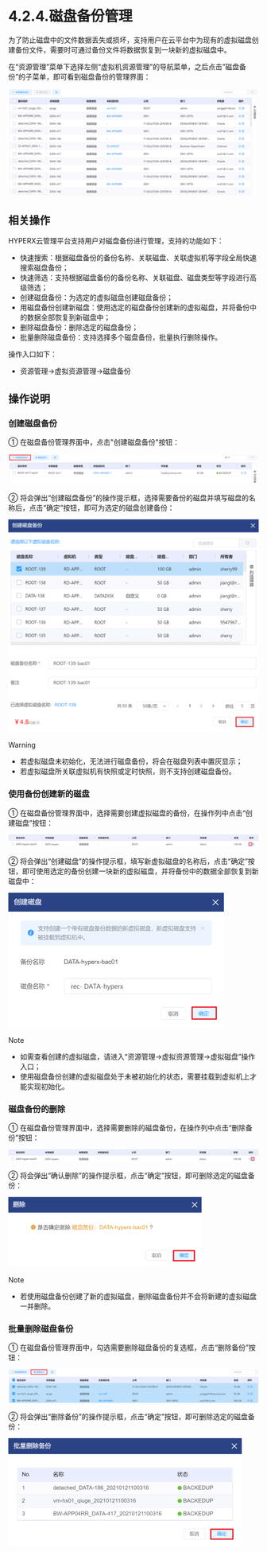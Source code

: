# 4.2.4.磁盘备份管理

为了防止磁盘中的文件数据丢失或损坏，支持用户在云平台中为现有的虚拟磁盘创建备份文件，需要时可通过备份文件将数据恢复到一块新的虚拟磁盘中。

在“资源管理”菜单下选择左侧“虚拟机资源管理”的导航菜单，之后点击”磁盘备份”的子菜单，即可看到磁盘备份的管理界面：

![image-20210126150317307](backup_management.assets/image-20210126150317307.png)

## 相关操作

HYPERX云管理平台支持用户对磁盘备份进行管理，支持的功能如下：

- 快速搜索：根据磁盘备份的备份名称、关联磁盘、关联虚拟机等字段全局快速搜索磁盘备份；
- 快速筛选：支持根据磁盘备份的备份名称、关联磁盘、磁盘类型等字段进行高级筛选；
- 创建磁盘备份：为选定的虚拟磁盘创建磁盘备份；
- 用磁盘备份创建新磁盘：使用选定的磁盘备份创建新的虚拟磁盘，并将备份中的数据全部恢复到新磁盘中；
- 删除磁盘备份：删除选定的磁盘备份；
- 批量删除磁盘备份：支持选择多个磁盘备份，批量执行删除操作。


操作入口如下：

- 资源管理→虚拟资源管理→磁盘备份

## 操作说明

### 创建磁盘备份

① 在磁盘备份管理界面中，点击"创建磁盘备份"按钮：


![image-20201221185905002](backup_management.assets/image-20201221185905002.png)

② 将会弹出“创建磁盘备份”的操作提示框，选择需要备份的磁盘并填写磁盘的名称后，点击“确定”按钮，即可为选定的磁盘创建备份：

<img src="backup_management.assets/image-20210513114624366.png" alt="image-20210513114624366" style="zoom:50%;" />

> [!WARNING]
>
> - 若虚拟磁盘未初始化，无法进行磁盘备份，将会在磁盘列表中置灰显示；
> - 若虚拟磁盘所关联虚拟机有快照或定时快照，则不支持创建磁盘备份。

### 使用备份创建新的磁盘

① 在磁盘备份管理界面中，选择需要创建虚拟磁盘的备份，在操作列中点击“创建磁盘”按钮：

![image-20210121101429248](backup_management.assets/image-20210121101429248.png)

② 将会弹出“创建磁盘”的操作提示框，填写新虚拟磁盘的名称后，点击“确定”按钮，即可使用选定的备份创建一块新的虚拟磁盘，并将备份中的数据全部恢复到新磁盘中：

<img src="backup_management.assets/image-20210326131131463.png" alt="image-20210326131131463" style="zoom:50%;" />

> [!NOTE]
>
> - 如需查看创建的虚拟磁盘，请进入“资源管理→虚拟资源管理→虚拟磁盘”操作入口；
> - 使用磁盘备份创建的虚拟磁盘处于未被初始化的状态，需要挂载到虚拟机上才能实现初始化。

### 磁盘备份的删除

① 在磁盘备份管理界面中，选择需要删除的磁盘备份，在操作列中点击“删除备份”按钮：

![image-20210121101858956](backup_management.assets/image-20210121101858956.png)

② 将会弹出“确认删除”的操作提示框，点击“确定”按钮，即可删除选定的磁盘备份：

<img src="backup_management.assets/image-20210121101805462.png" alt="image-20210121101805462" style="zoom:50%;" />

> [!NOTE]
>
> - 若使用磁盘备份创建了新的虚拟磁盘，删除磁盘备份并不会将新建的虚拟磁盘一并删除。

### 批量删除磁盘备份

① 在磁盘备份管理界面中，勾选需要删除磁盘备份的复选框，点击“删除备份”按钮：

![image-20210121102032635](backup_management.assets/image-20210121102032635.png)

② 将会弹出“删除备份”的操作提示框，点击“确定”按钮，即可删除选定的磁盘备份：

<img src="backup_management.assets/image-20210121102047324.png" alt="image-20210121102047324" style="zoom:50%;" />